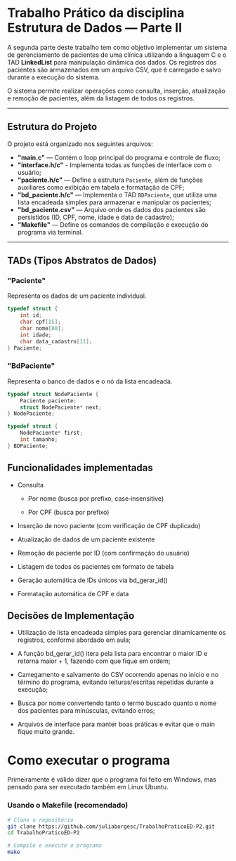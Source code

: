 # Trabalho Prático da disciplina Estrutura de Dados — Parte II

A segunda parte deste trabalho tem como objetivo implementar um sistema de gerenciamento de pacientes de uma clínica utilizando a linguagem C e o TAD **LinkedList** para manipulação dinâmica dos dados. Os registros dos pacientes são armazenados em um arquivo CSV, que é carregado e salvo durante a execução do sistema.

O sistema permite realizar operações como consulta, inserção, atualização e remoção de pacientes, além da listagem de todos os registros.

---

## Estrutura do Projeto

O projeto está organizado nos seguintes arquivos:

- **"main.c"** — Contém o loop principal do programa e controle de fluxo;
- **"interface.h/c"** - Implementa todas as funções de interface com o usuário;
- **"paciente.h/c"** — Define a estrutura `Paciente`, além de funções auxiliares como exibição em tabela e formatação de CPF;
- **"bd_paciente.h/c"** — Implementa o TAD `BDPaciente`, que utiliza uma lista encadeada simples para armazenar e manipular os pacientes;
- **"bd_paciente.csv"** — Arquivo onde os dados dos pacientes são persistidos (ID, CPF, nome, idade e data de cadastro);
- **"Makefile"** — Define os comandos de compilação e execução do programa via terminal.

---

## TADs (Tipos Abstratos de Dados)

### "Paciente"
Representa os dados de um paciente individual.

```c
typedef struct {
    int id;
    char cpf[15];
    char nome[80];
    int idade;
    char data_cadastro[11]; 
} Paciente;
```

### "BdPaciente"
Representa o banco de dados e o nó da lista encadeada.

```c
typedef struct NodePaciente {
    Paciente paciente;
    struct NodePaciente* next;
} NodePaciente;

typedef struct {
    NodePaciente* first;  
    int tamanho;          
} BDPaciente;
```

## Funcionalidades implementadas

- Consulta

    - Por nome (busca por prefixo, case‑insensitive)

    - Por CPF (busca por prefixo)

- Inserção de novo paciente (com verificação de CPF duplicado)

- Atualização de dados de um paciente existente

- Remoção de paciente por ID (com confirmação do usuário)

- Listagem de todos os pacientes em formato de tabela

- Geração automática de IDs únicos via bd_gerar_id()

- Formatação automática de CPF e data

## Decisões de Implementação

- Utilização de lista encadeada simples para gerenciar dinamicamente os registros, conforme abordado em aula;

- A função bd_gerar_id() itera pela lista para encontrar o maior ID e retorna maior + 1, fazendo com que fique em ordem;

- Carregamento e salvamento do CSV ocorrendo apenas no início e no término do programa, evitando leituras/escritas repetidas durante a execução;

- Busca por nome convertendo tanto o termo buscado quanto o nome dos pacientes para minúsculas, evitando erros;

- Arquivos de interface para manter boas práticas e evitar que o main fique muito grande.

# Como executar o programa

Primeiramente é válido dizer que o programa foi feito em Windows, mas pensado para ser executado também em Linux Ubuntu.

###  Usando o Makefile (recomendado)
```bash
# Clone o repositório 
git clone https://github.com/juliaborgesc/TrabalhoPraticoED-P2.git
cd TrabalhoPraticoED-P2

# Compile e execute o programa
make